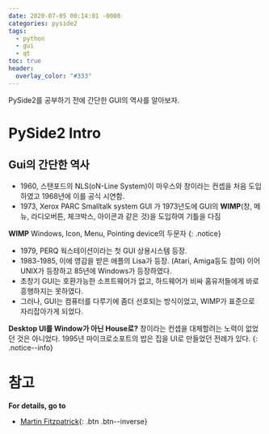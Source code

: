 ```yaml
---
date: 2020-07-05 00:14:01 -0000
categories: pyside2
tags:
  - python
  - gui
  - qt
toc: true
header:
  overlay_color: "#333"
---
```

PySide2를 공부하기 전에 간단한 GUI의 역사를 알아보자. 

# PySide2 Intro
## Gui의 간단한 역사
* 1960, 스탠포드의 NLS(oN-Line System)이 마우스와 창이라는 컨셉을 처음 도입하였고 1968년에 이를 공식 시연함.
* 1973, Xerox PARC Smalltalk system GUI 가 1973년도에 GUI의 **WIMP**(창, 메뉴, 라디오버튼, 체크박스, 아이콘과 같은 것)을 도입하여 기틀을 다짐

**WIMP** Windows, Icon, Menu, Pointing device의 두문자
{: .notice}

* 1979, PERQ 웍스테이션이라는 첫 GUI 상용시스템 등장.
* 1983-1985, 이에 영감을 받은 애플의 Lisa가 등장. (Atari, Amiga등도 참여) 이어 UNIX가 등장하고 85년에 Windows가 등장하였다.
* 초창기 GUI는 호환가능한 소프트웨어가 없고, 하드웨어가 비싸 홈유저들에게 바로 흥행하지는 못하였다.
* 그러나, GUI는 컴퓨터를 다루기에 좀더 선호되는 방식이었고, WIMP가 표준으로 자리잡아가게 되었다.

**Desktop UI를 Window가 아닌 House로?**
창이라는 컨셉을 대체할려는 노력이 없었던 것은 아니었다. 1995년 마이크로소포트의 밥은 집을 UI로 만들었던 전례가 있다.
{: .notice--info}


# 참고
**For details, go to**
* [Martin Fitzpatrick](www.learnpyqt.com){: .btn .btn--inverse}
